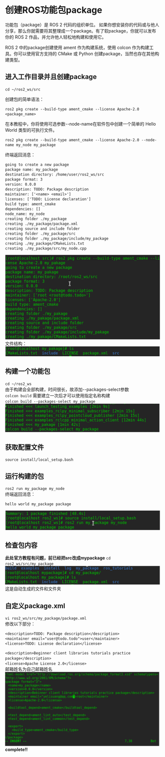 # 创建ROS功能包package
功能包（package）是 ROS 2 代码的组织单位。
如果你想安装你的代码或与他人分享，那么你就需要将其整理成一个package。有了软package，你就可以发布你的 ROS 2 作品，并允许他人轻松地构建和使用它。

ROS 2 中的package创建使用 ament 作为构建系统，使用 colcon 作为构建工具。你可以使用官方支持的 CMake 或 Python 创建package，当然也存在其他构建类型。

## 进入工作目录并且创建package
`cd ~/ros2_ws/src`  

创建包的简单语法：  
```
ros2 pkg create --build-type ament_cmake --license Apache-2.0 <package_name>
```
在本教程中，你将使用可选参数--node-name在软件包中创建一个简单的 Hello World 类型的可执行文件。  
```
ros2 pkg create --build-type ament_cmake --license Apache-2.0 --node-name my_node my_package
```  
终端返回消息：  
```
going to create a new package
package name: my_package
destination directory: /home/user/ros2_ws/src
package format: 3
version: 0.0.0
description: TODO: Package description
maintainer: ['<name> <email>']
licenses: ['TODO: License declaration']
build type: ament_cmake
dependencies: []
node_name: my_node
creating folder ./my_package
creating ./my_package/package.xml
creating source and include folder
creating folder ./my_package/src
creating folder ./my_package/include/my_package
creating ./my_package/CMakeLists.txt
creating ./my_package/src/my_node.cpp
```
![创建效果_终端返回](src/20.png)  
文件结构：  
![文件结构](src/21.png)  

## 构建一个功能包
`cd ~/ros2_ws`  
由于构建会全部构建，时间很长，故添加--packages-select参数  
`colcon build`
需要建立一次后才可以使用指定名称构建  
`colcon build --packages-select my_package`  
![构建效果](src/22.png)  

## 获取配置文件  
`source install/local_setup.bash`  

## 运行构建的包  
`ros2 run my_package my_node`  
终端返回消息：
```
hello world my_package package  
``` 
![终端截图](src/23.png)  

## 检查包内容 
**此处官方教程有问题，前已经把src改成mypackage** 
`cd ros2_ws/src/my_package`  
![包结构内容](src/24.png)  
这是自动生成的文件和文件夹    

## 自定义package.xml
`vi ros2_ws/src/my_package/package.xml`    
修改以下部分：  
```
<description>TODO: Package description</description>
<maintainer email="user@todo.todo">user</maintainer>
<license>TODO: License declaration</license>
```  
`<description>Beginner client libraries tutorials practice package</description>`  
`<license>Apache License 2.0</license>`  
邮箱姓名为自己邮箱姓名
![最终效果](src/25.png)    
**complete!!**
